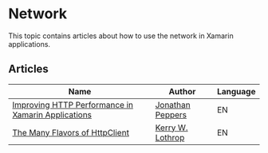 # Network

This topic contains articles about how to use the network in Xamarin applications.

## Articles

Name | Author | Language
---- | ------ | --------
[Improving HTTP Performance in Xamarin Applications](http://jonathanpeppers.com/Blog/improving-http-performance-in-xamarin-applications) | [Jonathan Peppers](https://jonathanpeppers.com/Home/About) | EN
[The Many Flavors of HttpClient](https://kerry.lothrop.de/httpclient-flavors/) | [Kerry W. Lothrop](https://twitter.com/kwlothrop) | EN
